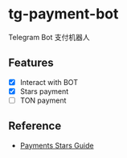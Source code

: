 # tg-payment-bot

Telegram Bot 支付机器人

## Features

- [x] Interact with BOT
- [x] Stars payment
- [ ] TON payment

## Reference

- [Payments Stars Guide](https://core.telegram.org/bots/payments-stars)
